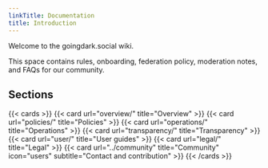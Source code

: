 ```yaml
---
linkTitle: Documentation
title: Introduction
---
```


Welcome to the goingdark.social wiki.

This space contains rules, onboarding, federation policy, moderation notes, and FAQs for our community.

## Sections

{{< cards >}}
  {{< card url="overview/" title="Overview" >}}
  {{< card url="policies/" title="Policies" >}}
  {{< card url="operations/" title="Operations" >}}
  {{< card url="transparency/" title="Transparency" >}}
  {{< card url="user/" title="User guides" >}}
  {{< card url="legal/" title="Legal" >}}
  {{< card url="../community" title="Community" icon="users" subtitle="Contact and contribution" >}}
{{< /cards >}}
